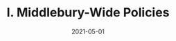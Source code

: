---
slug: "/pages/ii-ug-college-policies/employee/leaving_midd"
date: "2021-05-01"
title: "I. Middlebury-Wide Policies"
---